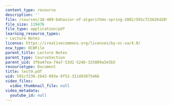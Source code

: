 ```yaml
---
content_type: resource
description: ''
file: /courses/18-409-behavior-of-algorithms-spring-2002/591cf2362642093e9f52321493875466_lect9.pdf
file_size: 119476
file_type: application/pdf
learning_resource_types:
- Lecture Notes
license: https://creativecommons.org/licenses/by-nc-sa/4.0/
ocw_type: OCWFile
parent_title: Lecture Notes
parent_type: CourseSection
parent_uid: 3f6a47ea-74a7-53d2-524b-325889a3e5b5
resourcetype: Document
title: lect9.pdf
uid: 591cf236-2642-093e-9f52-321493875466
video_files:
  video_thumbnail_file: null
video_metadata:
  youtube_id: null
---
```

